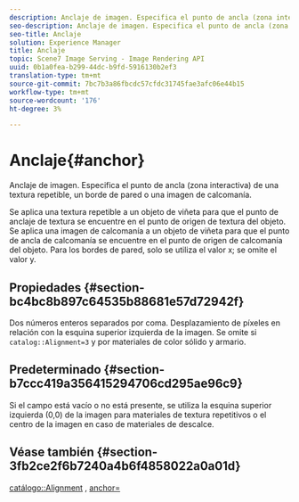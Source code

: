 ```yaml
---
description: Anclaje de imagen. Especifica el punto de ancla (zona interactiva) de una textura repetible, un borde de pared o una imagen de calcomanía.
seo-description: Anclaje de imagen. Especifica el punto de ancla (zona interactiva) de una textura repetible, un borde de pared o una imagen de calcomanía.
seo-title: Anclaje
solution: Experience Manager
title: Anclaje
topic: Scene7 Image Serving - Image Rendering API
uuid: 0b1a0fea-b299-44dc-b9fd-5916130b2ef3
translation-type: tm+mt
source-git-commit: 7bc7b3a86fbcdc57cfdc31745fae3afc06e44b15
workflow-type: tm+mt
source-wordcount: '176'
ht-degree: 3%

---
```



# Anclaje{#anchor}

Anclaje de imagen. Especifica el punto de ancla (zona interactiva) de una textura repetible, un borde de pared o una imagen de calcomanía.

Se aplica una textura repetible a un objeto de viñeta para que el punto de anclaje de textura se encuentre en el punto de origen de textura del objeto. Se aplica una imagen de calcomanía a un objeto de viñeta para que el punto de ancla de calcomanía se encuentre en el punto de origen de calcomanía del objeto. Para los bordes de pared, solo se utiliza el valor x; se omite el valor y.

## Propiedades {#section-bc4bc8b897c64535b88681e57d72942f}

Dos números enteros separados por coma. Desplazamiento de píxeles en relación con la esquina superior izquierda de la imagen. Se omite si `catalog::Alignment=3` y por materiales de color sólido y armario.

## Predeterminado {#section-b7ccc419a356415294706cd295ae96c9}

Si el campo está vacío o no está presente, se utiliza la esquina superior izquierda (0,0) de la imagen para materiales de textura repetitivos o el centro de la imagen en caso de materiales de descalce.

## Véase también {#section-3fb2ce2f6b7240a4b6f4858022a0a01d}

[catálogo::Alignment](../../../../../ir-api/material-cat/image-rendering-api-ref/c-ir-material-catalog/c-ir-material-data-reference/r-ir-alignment.md#reference-e52152e8dc244d0aa13b40c615d0f399) ,  [anchor=](../../../../../ir-api/http-protocol/image-rendering-api-ref/c-ir-http-protocol-ref/c-ir-http-protocol-command-reference/r-ir-http-anchor.md#reference-d53923d785c9442997dc7f2199524c26)
